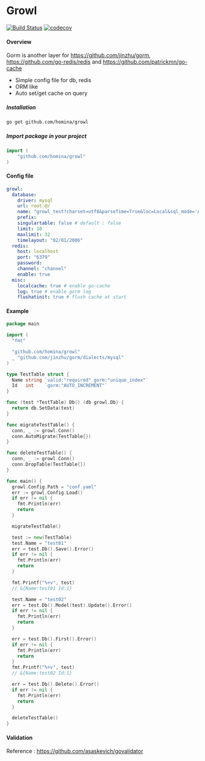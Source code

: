 # Growl

[![Build Status](https://travis-ci.org/homina/growl.svg?branch=master)](https://travis-ci.org/homina/growl)
[![codecov](https://codecov.io/gh/homina/growl/branch/master/graph/badge.svg)](https://codecov.io/gh/homina/growl)

#### Overview
Gorm is another layer for https://github.com/jinzhu/gorm, https://github.com/go-redis/redis and https://github.com/patrickmn/go-cache

- Simple config file for db, redis
- ORM like
- Auto set/get cache on query

##### Installation
```bash
go get github.com/homina/growl
```

##### Import package in your project
```go
import (
    "github.com/homina/growl"
)
```

#### Config file 
```yaml
growl:
  database:
    driver: mysql 
    url: root:@/
    name: "growl_test?charset=utf8&parseTime=True&loc=Local&sql_mode='ALLOW_INVALID_DATES'" 
    prefix:  
    singulartable: false # default : false
    limit: 10 
    maxlimit: 32 
    timelayout: "02/01/2006"
  redis:
    host: localhost 
    port: "6379" 
    password: 
    channel: "channel"
    enable: true 
  misc:
    localcache: true # enable go-cache
    log: true # enable gorm log
    flushatinit: true # flush cache at start

```


#### Example
```go
package main

import (
  "fmt"

  "github.com/homina/growl"
  _ "github.com/jinzhu/gorm/dialects/mysql"
)

type TestTable struct {
  Name string `valid:"required" gorm:"unique_index"`
  Id   int    `gorm:"AUTO_INCREMENT"`
}

func (test *TestTable) Db() (db growl.Db) {
  return db.SetData(test)
}

func migrateTestTable() {
  conn, _ := growl.Conn()
  conn.AutoMigrate(TestTable{})
}

func deleteTestTable() {
  conn, _ := growl.Conn()
  conn.DropTable(TestTable{})
}

func main() {
  growl.Config.Path = "conf.yaml"
  err := growl.Config.Load()
  if err != nil {
    fmt.Println(err)
    return
  }

  migrateTestTable()

  test := new(TestTable)
  test.Name = "test01"
  err = test.Db().Save().Error()
  if err != nil {
    fmt.Println(err)
    return
  }

  fmt.Printf("%+v", test)
  // &{Name:test01 Id:1}

  test.Name = "test02"
  err = test.Db().Model(test).Update().Error()
  if err != nil {
    fmt.Println(err)
    return
  }

  err = test.Db().First().Error()
  if err != nil {
    fmt.Println(err)
    return
  }
  fmt.Printf("%+v", test)
  // &{Name:test02 Id:1}

  err = test.Db().Delete().Error()
  if err != nil {
    fmt.Println(err)
    return
  }

  deleteTestTable()
}
```

#### Validation
Reference : https://github.com/asaskevich/govalidator
